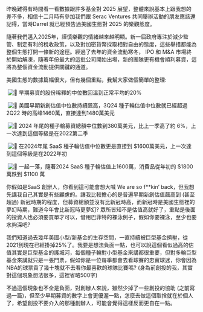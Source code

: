 昨晚難得有時間看一看數據跟許多基金對 2025 展望，整體來說基本上跟我想的差不多，相信十二月時有參加我們跟 Serac Ventures 共同舉辦活動的朋友應該還記得，當時Darrel 就已經預告過美國生態對 2025 的樂觀態度。  

隨著我們邁入2025年，謹慎樂觀的情緒越來越明顯。新一屆政府專注於減少監管、制定有利的稅收政策，以及對加密貨幣採取相對自由的態度，這些舉措都能為整個生態打開一條新的途徑。經過了去年的資金流動寒冬， IPO 和 M&A 市場終於開始解凍，隨著年份最大的這批公司開始出場，新的團隊更有機會順利募資，這將為整個資金流動提供關鍵的通道。  

美國生態的數據篇幅很大，但有幾個重點，我幫大家做個簡單的整理:  

 ![🔸](https://static.xx.fbcdn.net/images/emoji.php/v9/t72/1/16/1f538.png) 早期募資的股份稀釋的中位數回溫到正常平均的20%

 ![🔸](https://static.xx.fbcdn.net/images/emoji.php/v9/t72/1/16/1f538.png) 美國早期新創估值中位數持續飆高，3Q24 種子輪估值中位數就已經超過 2Q22 時的高峰1460萬，直接達到1480萬美元

 ![🔸](https://static.xx.fbcdn.net/images/emoji.php/v9/t72/1/16/1f538.png) 2024 年尾的種子輪募資總額中位數到380萬美元，比上一季高了約 6%，上一次達到這個等級是在2022第二季

 ![🔸](https://static.xx.fbcdn.net/images/emoji.php/v9/t72/1/16/1f538.png) 在2024年尾 SaaS 種子輪估值中位數更是直接到 $1600萬美元，上一次達到這個等級是在2022年初

 ![🔸](https://static.xx.fbcdn.net/images/emoji.php/v9/t72/1/16/1f538.png) 一起一落，隨著2024 SaaS 種子輪估值上1600萬，消費品從年初的 $1800 萬跌到 $1100 萬

你假如是SaaS 創辦人，你看到這可能會想大喊 We are so f**kin’ back，但我想先講我自己其實是有些顧慮的。讓我比較擔心的是普遍早期新創估值飆高到 (甚至超過) 新冠時期的程度，但募資總額並沒有比新冠時高，而新冠時是美國生態裡的夢幻時期，難道今年會比新冠時更夢幻? 眾所皆知不是估值高就好了，重點是後面的投資人也必須要買單才可以，借用巴菲特的裸泳例子，假如你要裸泳，至少也要水夠深吧?  

我們知道過去幾年美國小型/新基金的生存空間，一直持續被巨型基金擠壓，從2021到現在已經掛掉25%了。我要是想法負面一點，也可以說這個看似過高的估值其實是巨型基金的護城河，每個種子輪對小型基金來講都很重要，但對多輪巨型基金來講就只是一張門票，假如你是一位每季都會去看球賽的忠實球迷，你會因為NBA的球票貴了幾十塊就不去看你最喜歡的球隊比賽嗎? (身為前創投的我，其實對這個現象想法很多，這裡省略500字)  

不過這個現象也不全是負面，對創辦人來說，雖然少掉了一些創投的協助 (之前寫過一篇)，但至少早期募資的數字上會更優渥一點，怎麼去做這個取捨就在於個人了，希望創投不要介入的那種創辦人，可能會覺得這樣反而更自在一點。  